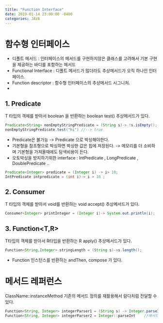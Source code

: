 ```yaml
---
title: "Function Interface"
date: 2019-01-14 23:00:00 -0400
categories: JAVA
---
```


# 함수형 인터페이스

- 디폴트 메서드 :  인터페이스의 메서드를 구현하지않은 클래스를 고려해서 기본 구현을 제공하는 바디를 포함하는 메서드
- Functional Interface : 디폴트 메서드가 많더라도 추상메서드가 오직 하나인 인터페이스.
- Function descriptor :  함수형 인터페이스의 추상메서드 시그니처.
- 
## 1. Predicate<T>

T 타입의 객체를 받아서 boolean 을 반환하는 boolean test() 추상메서드가 있다.

```java
Predicate<String> nonEmptyStringPredicate = (String s)-> !s.isEmpty();
nonEmptyStringPredicate.test("hi") //--> true
```
- Predicate<int>은 불가능 -> Predicate<Integer> 으로 박싱해야한다.
- 기본형을 참조형으로 박싱하면 박싱한 값은 힙에 저장된다. -> 메모리를 더 소비하며 기본형을 가져올때에도 탐색비용이 든다.
- 오토박싱을 방지하기위한 interface : IntPredicate , LongPredicate , DoublePredicate ..
```java
Predicate<Integer> predicate = (Integer i) -> i> 10;
IntPredicate intpredicate = (int i)-> i > 10 ; 
```

## 2. Consumer<T>

T 타입의 객체를 받아서 void를 반환하는 void accept() 추상메서드가 있다.
```java
Consumer<Integer> printInteger = (Integer i)-> System.out.println(i);
```

## 3. Function<T,R>

T타입의 객체를 받아서 R타입을 반환하는 R apply() 추상메서드가 있다.
```java
Function<String,Integer> stringLength = (String s)->s.length();
```
- Function 인스턴스를 반환하는 andThen, compose 가 있다.

# 메서드 레퍼런스

ClassName::instanceMethod
기존의 메서드 정의를 재활용해서 람다처럼 전달할 수 있다.

```java
Function<String, Integer> integerParser1 = (String s) -> Integer.parseInt(s);
Function<String, Integer> integerParser2 = Integer::parseInt    //메서드 레퍼런스 
```

  